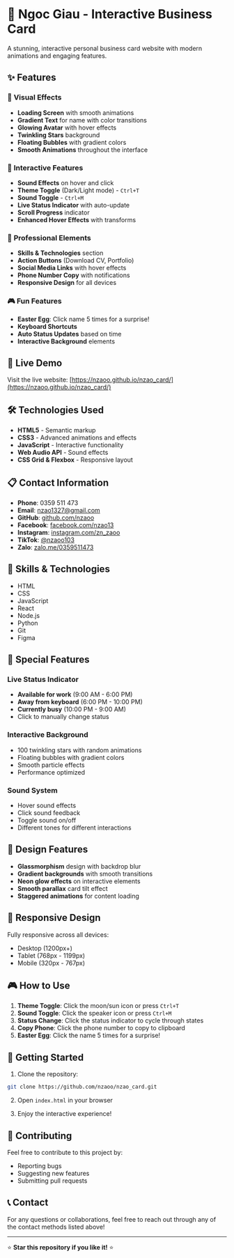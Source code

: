 # 🌟 Ngoc Giau - Interactive Business Card

A stunning, interactive personal business card website with modern animations and engaging features.

## ✨ Features

### 🎨 **Visual Effects**

- **Loading Screen** with smooth animations
- **Gradient Text** for name with color transitions
- **Glowing Avatar** with hover effects
- **Twinkling Stars** background
- **Floating Bubbles** with gradient colors
- **Smooth Animations** throughout the interface

### 🎵 **Interactive Features**

- **Sound Effects** on hover and click
- **Theme Toggle** (Dark/Light mode) - `Ctrl+T`
- **Sound Toggle** - `Ctrl+M`
- **Live Status Indicator** with auto-update
- **Scroll Progress** indicator
- **Enhanced Hover Effects** with transforms

### 📱 **Professional Elements**

- **Skills & Technologies** section
- **Action Buttons** (Download CV, Portfolio)
- **Social Media Links** with hover effects
- **Phone Number Copy** with notifications
- **Responsive Design** for all devices

### 🎮 **Fun Features**

- **Easter Egg**: Click name 5 times for a surprise!
- **Keyboard Shortcuts**
- **Auto Status Updates** based on time
- **Interactive Background** elements

## 🚀 Live Demo

Visit the live website: [https://nzaoo.github.io/nzao_card/](https://nzaoo.github.io/nzao_card/)

## 🛠️ Technologies Used

- **HTML5** - Semantic markup
- **CSS3** - Advanced animations and effects
- **JavaScript** - Interactive functionality
- **Web Audio API** - Sound effects
- **CSS Grid & Flexbox** - Responsive layout

## 📋 Contact Information

- **Phone**: 0359 511 473 
- **Email**: nzao1327@gmail.com
- **GitHub**: [github.com/nzaoo](https://github.com/nzaoo)
- **Facebook**: [facebook.com/nzao13](https://www.facebook.com/nzao13)
- **Instagram**: [instagram.com/zn_zaoo](https://www.instagram.com/zn_zaoo/)
- **TikTok**: [@nzaoo103](https://www.tiktok.com/@nzaoo103)
- **Zalo**: [zalo.me/0359511473](https://zalo.me/0359511473)

## 🎯 Skills & Technologies

- HTML
- CSS
- JavaScript
- React
- Node.js
- Python
- Git
- Figma

## 🌟 Special Features

### Live Status Indicator

- **Available for work** (9:00 AM - 6:00 PM)
- **Away from keyboard** (6:00 PM - 10:00 PM)
- **Currently busy** (10:00 PM - 9:00 AM)
- Click to manually change status

### Interactive Background

- 100 twinkling stars with random animations
- Floating bubbles with gradient colors
- Smooth particle effects
- Performance optimized

### Sound System

- Hover sound effects
- Click sound feedback
- Toggle sound on/off
- Different tones for different interactions

## 🎨 Design Features

- **Glassmorphism** design with backdrop blur
- **Gradient backgrounds** with smooth transitions
- **Neon glow effects** on interactive elements
- **Smooth parallax** card tilt effect
- **Staggered animations** for content loading

## 📱 Responsive Design

Fully responsive across all devices:

- Desktop (1200px+)
- Tablet (768px - 1199px)
- Mobile (320px - 767px)

## 🎮 How to Use

1. **Theme Toggle**: Click the moon/sun icon or press `Ctrl+T`
2. **Sound Toggle**: Click the speaker icon or press `Ctrl+M`
3. **Status Change**: Click the status indicator to cycle through states
4. **Copy Phone**: Click the phone number to copy to clipboard
5. **Easter Egg**: Click the name 5 times for a surprise!

## 🚀 Getting Started

1. Clone the repository:

```bash
git clone https://github.com/nzaoo/nzao_card.git
```

2. Open `index.html` in your browser

3. Enjoy the interactive experience!

## 🤝 Contributing

Feel free to contribute to this project by:

- Reporting bugs
- Suggesting new features
- Submitting pull requests

## 📞 Contact

For any questions or collaborations, feel free to reach out through any of the contact methods listed above!

---

⭐ **Star this repository if you like it!** ⭐
